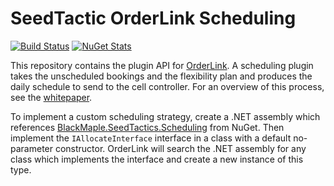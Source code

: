 # SeedTactic OrderLink Scheduling

[![Build Status](https://ci.appveyor.com/api/projects/status/8pyaxsavarmbj5vx?svg=true)](https://ci.appveyor.com/project/wuzzeb/seedscheduling)
[![NuGet Stats](https://img.shields.io/nuget/v/BlackMaple.SeedTactics.Scheduling)](https://www.nuget.org/packages/BlackMaple.SeedTactics.Scheduling)

This repository contains the plugin API for [OrderLink](https://www.seedtactics.com/products/seedtactic-orderlink).
A scheduling plugin takes the unscheduled bookings and the flexibility plan and produces the daily schedule to send
to the cell controller. For an overview of this process, see the [whitepaper](https://www.seedtactics.com/guide/orders-erp-automation).

To implement a custom scheduling strategy, create a .NET assembly which references
[BlackMaple.SeedTactics.Scheduling](https://www.nuget.org/packages/BlackMaple.SeedTactics.Scheduling/) from NuGet.
Then implement the `IAllocateInterface` interface in a class with a default no-parameter constructor.
OrderLink will search the .NET assembly for any class which implements the
interface and create a new instance of this type.
